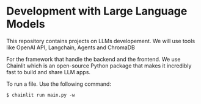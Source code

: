 # Development with Large Language Models

This repository contains projects on LLMs developement.
We will use tools like OpenAI API, Langchain, Agents and ChromaDB

For the framework that handle the backend and the frontend. 
We use Chainlit which is  an open-source Python package that makes it incredibly fast to build and share LLM apps.

To run a file. Use the following command:

```
$ chainlit run main.py -w
```
